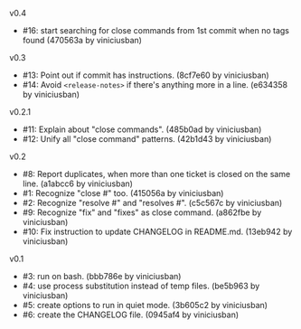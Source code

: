 v0.4
  - #16: start searching for close commands from 1st commit when no tags found
    (470563a by viniciusban)

v0.3
  - #13: Point out if commit has <release-notes> instructions. (8cf7e60 by viniciusban)
  - #14: Avoid `<release-notes>` if there's anything more in a line. (e634358 by viniciusban)

v0.2.1
  - #11: Explain about "close commands". (485b0ad by viniciusban)
  - #12: Unify all "close command" patterns. (42b1d43 by viniciusban)

v0.2
  - #8: Report duplicates, when more than one ticket is closed on the same line. (a1abcc6 by viniciusban)
  - #1: Recognize "close #" too. (415056a by viniciusban)
  - #2: Recognize "resolve #" and "resolves #". (c5c567c by viniciusban)
  - #9: Recognize "fix" and "fixes" as close command. (a862fbe by viniciusban)
  - #10: Fix instruction to update CHANGELOG in README.md. (13eb942 by viniciusban)

v0.1
  - #3: run on bash. (bbb786e by viniciusban)
  - #4: use process substitution instead of temp files. (be5b963 by viniciusban)
  - #5: create options to run in quiet mode. (3b605c2 by viniciusban)
  - #6: create the CHANGELOG file. (0945af4 by viniciusban)
